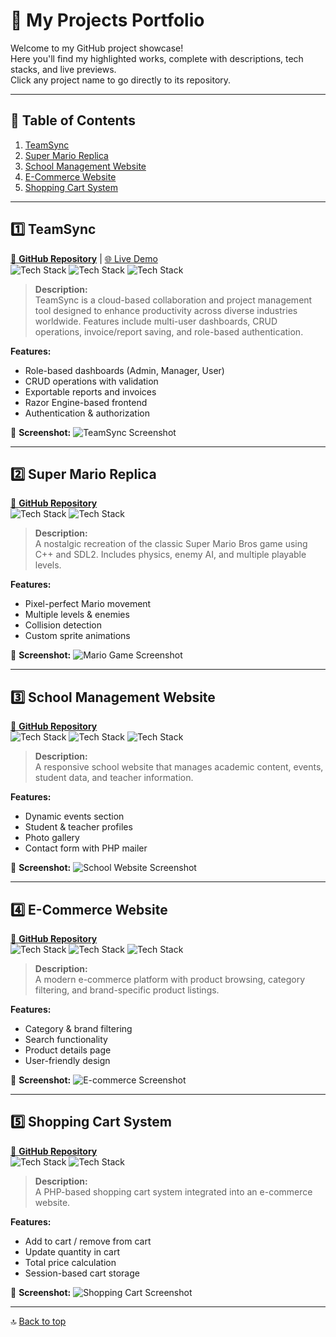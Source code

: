 # 🚀 My Projects Portfolio

Welcome to my GitHub project showcase!  
Here you'll find my highlighted works, complete with descriptions, tech stacks, and live previews.  
Click any project name to go directly to its repository.

---

## 📂 Table of Contents
1. [TeamSync](#teamsync)
2. [Super Mario Replica](#super-mario-replica)
3. [School Management Website](#school-management-website)
4. [E-Commerce Website](#e-commerce-website)
5. [Shopping Cart System](#shopping-cart-system)

---

## 1️⃣ TeamSync
[🔗 **GitHub Repository**](https://github.com/YourUsername/TeamSync) | [🌐 Live Demo](#)  
![Tech Stack](https://img.shields.io/badge/Tech-ASP.NET%20MVC-blue) ![Tech Stack](https://img.shields.io/badge/Database-SQL%20Server-orange) ![Tech Stack](https://img.shields.io/badge/Language-C%23-purple)

> **Description:**  
TeamSync is a cloud-based collaboration and project management tool designed to enhance productivity across diverse industries worldwide. Features include multi-user dashboards, CRUD operations, invoice/report saving, and role-based authentication.

**Features:**
- Role-based dashboards (Admin, Manager, User)
- CRUD operations with validation
- Exportable reports and invoices
- Razor Engine-based frontend
- Authentication & authorization

📸 **Screenshot:**
![TeamSync Screenshot](screenshot-link-here)

---

## 2️⃣ Super Mario Replica
[🔗 **GitHub Repository**](https://github.com/YourUsername/SuperMarioReplica)  
![Tech Stack](https://img.shields.io/badge/Tech-C++-blue) ![Tech Stack](https://img.shields.io/badge/Graphics-SDL2-green)

> **Description:**  
A nostalgic recreation of the classic Super Mario Bros game using C++ and SDL2. Includes physics, enemy AI, and multiple playable levels.

**Features:**
- Pixel-perfect Mario movement
- Multiple levels & enemies
- Collision detection
- Custom sprite animations

📸 **Screenshot:**
![Mario Game Screenshot](screenshot-link-here)

---

## 3️⃣ School Management Website
[🔗 **GitHub Repository**](https://github.com/YourUsername/SchoolManagementWebsite)  
![Tech Stack](https://img.shields.io/badge/Frontend-HTML%2C%20CSS%2C%20JS-blue) ![Tech Stack](https://img.shields.io/badge/Backend-PHP-green) ![Tech Stack](https://img.shields.io/badge/Database-MySQL-orange)

> **Description:**  
A responsive school website that manages academic content, events, student data, and teacher information.

**Features:**
- Dynamic events section
- Student & teacher profiles
- Photo gallery
- Contact form with PHP mailer

📸 **Screenshot:**
![School Website Screenshot](screenshot-link-here)

---

## 4️⃣ E-Commerce Website
[🔗 **GitHub Repository**](https://github.com/YourUsername/EcommerceWebsite)  
![Tech Stack](https://img.shields.io/badge/Frontend-HTML%2C%20CSS%2C%20JS-blue) ![Tech Stack](https://img.shields.io/badge/Backend-PHP-green) ![Tech Stack](https://img.shields.io/badge/Database-MySQL-orange)

> **Description:**  
A modern e-commerce platform with product browsing, category filtering, and brand-specific product listings.

**Features:**
- Category & brand filtering
- Search functionality
- Product details page
- User-friendly design

📸 **Screenshot:**
![E-commerce Screenshot](screenshot-link-here)

---

## 5️⃣ Shopping Cart System
[🔗 **GitHub Repository**](https://github.com/YourUsername/ShoppingCartSystem)  
![Tech Stack](https://img.shields.io/badge/Backend-PHP-green) ![Tech Stack](https://img.shields.io/badge/Database-MySQL-orange)

> **Description:**  
A PHP-based shopping cart system integrated into an e-commerce website.

**Features:**
- Add to cart / remove from cart
- Update quantity in cart
- Total price calculation
- Session-based cart storage

📸 **Screenshot:**
![Shopping Cart Screenshot](screenshot-link-here)

---

🔝 [Back to top](#-my-projects-portfolio)
